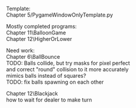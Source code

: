Template: \
Chapter 5/PygameWindowOnlyTemplate.py

Mostly completed programs: \
Chapter 11\BalloonGame \
Chapter 12\HigherOrLower

Need work:  
Chapter 6\BallBounce \
TODO: Balls collide, but try masks for pixel perfect \
and correct "round" collision to it more accurately \
mimics balls instead of squares? \
TODO: fix balls spawning on each other

Chapter 12\Blackjack \
how to wait for dealer to make turn